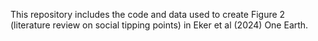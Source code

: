 This repository includes the code and data used to create Figure 2 (literature review on social tipping points) in Eker et al (2024) One Earth.
